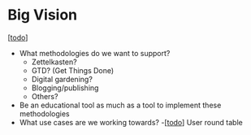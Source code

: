 # Big Vision

[[todo]]

- What methodologies do we want to support?
  - Zettelkasten?
  - GTD? (Get Things Done)
  - Digital gardening?
  - Blogging/publishing
  - Others?
- Be an educational tool as much as a tool to implement these methodologies
- What use cases are we working towards?
  -[[todo]] User round table

[//begin]: # "Autogenerated link references for markdown compatibility"
[todo]: dev/todo.md "Todo"
[//end]: # "Autogenerated link references"
